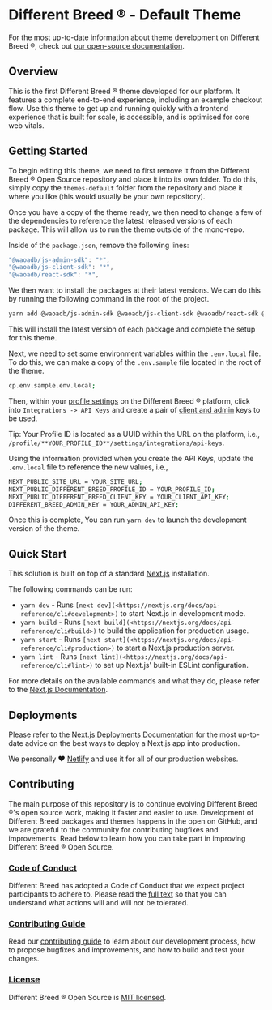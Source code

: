 # Different Breed ® - Default Theme

For the most up-to-date information about theme development on Different Breed ®, check out [our open-source documentation](https://opensource.differentbreed.events/docs/themes/overview).

## Overview

This is the first Different Breed ® theme developed for our platform. It features a complete end-to-end experience, including an example checkout flow. Use this theme to get up and running quickly with a frontend experience that is built for scale, is accessible, and is optimised for core web vitals.

## Getting Started

To begin editing this theme, we need to first remove it from the Different Breed ® Open Source repository and place it into its own folder. To do this, simply copy the `themes-default` folder from the repository and place it where you like (this would usually be your own repository).

Once you have a copy of the theme ready, we then need to change a few of the dependencies to reference the latest released versions of each package. This will allow us to run the theme outside of the mono-repo.

Inside of the `package.json`, remove the following lines:

```jsx
"@waoadb/js-admin-sdk": "*",
"@waoadb/js-client-sdk": "*",
"@waoadb/react-sdk": "*",
```

We then want to install the packages at their latest versions. We can do this by running the following command in the root of the project.

```bash
yarn add @waoadb/js-admin-sdk @waoadb/js-client-sdk @waoadb/react-sdk @waoadb/contracts-client
```

This will install the latest version of each package and complete the setup for this theme.

Next, we need to set some environment variables within the `.env.local` file. To do this, we can make a copy of the `.env.sample` file located in the root of the theme.

```bash
cp.env.sample.env.local;
```

Then, within your [profile settings](https://app.differentbreed.events/profile/) on the Different Breed ® platform, click into `Integrations -> API Keys` and create a pair of [client and admin](https://opensource.differentbreed.events/docs/authentication) keys to be used.

Tip: Your Profile ID is located as a UUID within the URL on the platform, i.e., `/profile/**YOUR_PROFILE_ID**/settings/integrations/api-keys`.

Using the information provided when you create the API Keys, update the `.env.local` file to reference the new values, i.e.,

```bash
NEXT_PUBLIC_SITE_URL = YOUR_SITE_URL;
NEXT_PUBLIC_DIFFERENT_BREED_PROFILE_ID = YOUR_PROFILE_ID;
NEXT_PUBLIC_DIFFERENT_BREED_CLIENT_KEY = YOUR_CLIENT_API_KEY;
DIFFERENT_BREED_ADMIN_KEY = YOUR_ADMIN_API_KEY;
```

Once this is complete, You can run `yarn dev` to launch the development version of the theme.

## Quick Start

This solution is built on top of a standard [Next.js](https://github.com/vercel/next.js) installation.

The following commands can be run:

- `yarn dev` - Runs `[next dev](<https://nextjs.org/docs/api-reference/cli#development>)` to start Next.js in development mode.
- `yarn build` - Runs `[next build](<https://nextjs.org/docs/api-reference/cli#build>)` to build the application for production usage.
- `yarn start` - Runs `[next start](<https://nextjs.org/docs/api-reference/cli#production>)` to start a Next.js production server.
- `yarn lint` - Runs `[next lint](<https://nextjs.org/docs/api-reference/cli#lint>)` to set up Next.js' built-in ESLint configuration.

For more details on the available commands and what they do, please refer to the [Next.js Documentation](https://nextjs.org/docs/getting-started).

## Deployments

Please refer to the [Next.js Deployments Documentation](https://nextjs.org/docs/deployment) for the most up-to-date advice on the best ways to deploy a Next.js app into production.

We personally ❤️ [Netlify](https://www.netlify.com/) and use it for all of our production websites.

## Contributing

The main purpose of this repository is to continue evolving Different Breed ®'s open source work, making it faster and easier to use. Development of Different Breed packages and themes happens in the open on GitHub, and we are grateful to the community for contributing bugfixes and improvements. Read below to learn how you can take part in improving Different Breed ® Open Source.

### [Code of Conduct](https://opensource.differentbreed.events/docs/contribute/code-of-conduct)

Different Breed has adopted a Code of Conduct that we expect project participants to adhere to. Please read the [full text](https://opensource.differentbreed.events/docs/contribute/code-of-conduct) so that you can understand what actions will and will not be tolerated.

### [Contributing Guide](https://opensource.differentbreed.events/docs/contribute/contributing)

Read our [contributing guide](https://opensource.differentbreed.events/docs/contribute/contributing) to learn about our development process, how to propose bugfixes and improvements, and how to build and test your changes.

### [License](https://github.com/waoadb/open-source/blob/production/LICENSE)

Different Breed ® Open Source is [MIT licensed](https://github.com/waoadb/open-source/blob/production/LICENSE).

